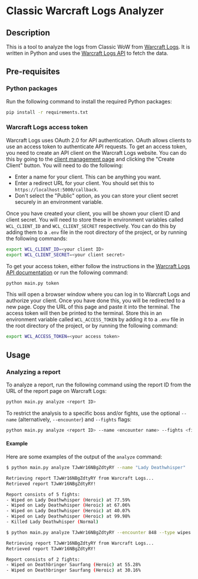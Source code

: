 # Classic Warcraft Logs Analyzer

## Description

This is a tool to analyze the logs from Classic WoW from [Warcraft Logs](https://classic.warcraftlogs.com/).
It is written in Python and uses the [Warcraft Logs API](https://www.warcraftlogs.com/api/docs) to fetch the data.

## Pre-requisites

### Python packages

Run the following command to install the required Python packages:

```bash
pip install -r requirements.txt
```

### Warcraft Logs access token

Warcraft Logs uses OAuth 2.0 for API authentication. OAuth allows clients to use an access token to authenticate API
requests. To get an access token, you need to create an API client on the Warcraft Logs website. You can do this by
going to the [client management page](https://www.warcraftlogs.com/api/clients/) and clicking the "Create Client"
button. You will need to do the following:

- Enter a name for your client. This can be anything you want.
- Enter a redirect URL for your client. You should set this to `https://localhost:5000/callback`.
- Don't select the "Public" option, as you can store your client secret securely in an environment variable.

Once you have created your client, you will be shown your client ID and client secret. You will need to store these in
environment variables called `WCL_CLIENT_ID` and `WCL_CLIENT_SECRET` respectively. You can do this by adding them to a
`.env` file in the root directory of the project, or by running the following commands:

```bash
export WCL_CLIENT_ID=<your client ID>
export WCL_CLIENT_SECRET=<your client secret>
```

To get your access token, either follow the instructions in the [Warcraft Logs API documentation](
https://www.warcraftlogs.com/api/docs#client-credentials-flow) or run the following command:

```bash
python main.py token
```

This will open a browser window where you can log in to Warcraft Logs and authorize your client. Once you have done
this, you will be redirected to a new page. Copy the URL of this page and paste it into the terminal. The access token
will then be printed to the terminal. Store this in an environment variable called `WCL_ACCESS_TOKEN` by adding it to a
`.env` file in the root directory of the project, or by running the following command:

```bash
export WCL_ACCESS_TOKEN=<your access token>
```

## Usage

### Analyzing a report

To analyze a report, run the following command using the report ID from the URL of the report page on Warcraft Logs:

```bash
python main.py analyze <report ID>
```

To restrict the analysis to a specific boss and/or fights, use the optional `--name` (alternatively, `--encounter`) and `--fights` flags:

```bash
python main.py analyze <report ID> --name <encounter name> --fights <fight IDs>
```

#### Example

Here are some examples of the output of the `analyze` command:

```bash
$ python main.py analyze TJwWr16NBgZdtyRY --name "Lady Deathwhisper"

Retrieving report TJwWr16NBgZdtyRY from Warcraft Logs...
Retrieved report TJwWr16NBgZdtyRY!

Report consists of 5 fights:
- Wiped on Lady Deathwhisper (Heroic) at 77.59%
- Wiped on Lady Deathwhisper (Heroic) at 67.06%
- Wiped on Lady Deathwhisper (Heroic) at 40.07%
- Wiped on Lady Deathwhisper (Heroic) at 99.98%
- Killed Lady Deathwhisper (Normal)
```

```bash
$ python main.py analyze TJwWr16NBgZdtyRY --encounter 848 --type wipes

Retrieving report TJwWr16NBgZdtyRY from Warcraft Logs...
Retrieved report TJwWr16NBgZdtyRY!

Report consists of 2 fights:
- Wiped on Deathbringer Saurfang (Heroic) at 55.28%
- Wiped on Deathbringer Saurfang (Heroic) at 30.16%
```
